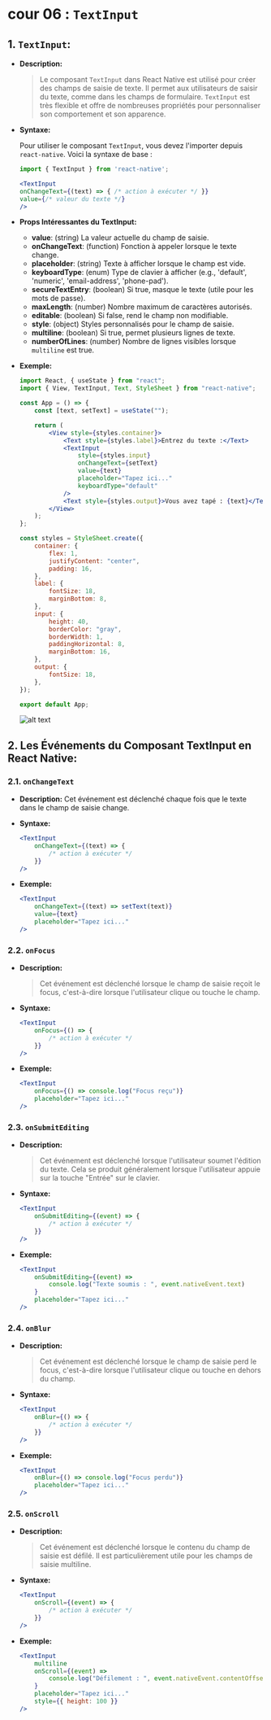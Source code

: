 # cour 06 : **`TextInput`**

## 1. **`TextInput`:**

-   **Description:**

    > Le composant `TextInput` dans React Native est utilisé pour créer des champs de saisie de texte. Il permet aux utilisateurs de saisir du texte, comme dans les champs de formulaire. `TextInput` est très flexible et offre de nombreuses propriétés pour personnaliser son comportement et son apparence.

-   **Syntaxe:**

    Pour utiliser le composant `TextInput`, vous devez l'importer depuis `react-native`. Voici la syntaxe de base :

    ```jsx
    import { TextInput } from 'react-native';

    <TextInput
    onChangeText={(text) => { /* action à exécuter */ }}
    value={/* valeur du texte */}
    />
    ```

-   **Props Intéressantes du TextInput:**

    -   **value**: (string) La valeur actuelle du champ de saisie.
    -   **onChangeText**: (function) Fonction à appeler lorsque le texte change.
    -   **placeholder**: (string) Texte à afficher lorsque le champ est vide.
    -   **keyboardType**: (enum) Type de clavier à afficher (e.g., 'default', 'numeric', 'email-address', 'phone-pad').
    -   **secureTextEntry**: (boolean) Si true, masque le texte (utile pour les mots de passe).
    -   **maxLength**: (number) Nombre maximum de caractères autorisés.
    -   **editable**: (boolean) Si false, rend le champ non modifiable.
    -   **style**: (object) Styles personnalisés pour le champ de saisie.
    -   **multiline**: (boolean) Si true, permet plusieurs lignes de texte.
    -   **numberOfLines**: (number) Nombre de lignes visibles lorsque `multiline` est true.

-   **Exemple:**

    ```jsx
    import React, { useState } from "react";
    import { View, TextInput, Text, StyleSheet } from "react-native";

    const App = () => {
        const [text, setText] = useState("");

        return (
            <View style={styles.container}>
                <Text style={styles.label}>Entrez du texte :</Text>
                <TextInput
                    style={styles.input}
                    onChangeText={setText}
                    value={text}
                    placeholder="Tapez ici..."
                    keyboardType="default"
                />
                <Text style={styles.output}>Vous avez tapé : {text}</Text>
            </View>
        );
    };

    const styles = StyleSheet.create({
        container: {
            flex: 1,
            justifyContent: "center",
            padding: 16,
        },
        label: {
            fontSize: 18,
            marginBottom: 8,
        },
        input: {
            height: 40,
            borderColor: "gray",
            borderWidth: 1,
            paddingHorizontal: 8,
            marginBottom: 16,
        },
        output: {
            fontSize: 18,
        },
    });

    export default App;
    ```

    ![alt text](image.png)

## 2. **Les Événements du Composant TextInput en React Native:**

### 2.1. `onChangeText`

-   **Description:** Cet événement est déclenché chaque fois que le texte dans le champ de saisie change.

-   **Syntaxe:**

    ```jsx
    <TextInput
        onChangeText={(text) => {
            /* action à exécuter */
        }}
    />
    ```

-   **Exemple:**

    ```jsx
    <TextInput
        onChangeText={(text) => setText(text)}
        value={text}
        placeholder="Tapez ici..."
    />
    ```

### 2.2. `onFocus`

-   **Description:**

    > Cet événement est déclenché lorsque le champ de saisie reçoit le focus, c'est-à-dire lorsque l'utilisateur clique ou touche le champ.

-   **Syntaxe:**

    ```jsx
    <TextInput
        onFocus={() => {
            /* action à exécuter */
        }}
    />
    ```

-   **Exemple:**

    ```jsx
    <TextInput
        onFocus={() => console.log("Focus reçu")}
        placeholder="Tapez ici..."
    />
    ```

### 2.3. `onSubmitEditing`

-   **Description:**

    > Cet événement est déclenché lorsque l'utilisateur soumet l'édition du texte. Cela se produit généralement lorsque l'utilisateur appuie sur la touche "Entrée" sur le clavier.

-   **Syntaxe:**

    ```jsx
    <TextInput
        onSubmitEditing={(event) => {
            /* action à exécuter */
        }}
    />
    ```

-   **Exemple:**

    ```jsx
    <TextInput
        onSubmitEditing={(event) =>
            console.log("Texte soumis : ", event.nativeEvent.text)
        }
        placeholder="Tapez ici..."
    />
    ```

### 2.4. `onBlur`

-   **Description:**

    > Cet événement est déclenché lorsque le champ de saisie perd le focus, c'est-à-dire lorsque l'utilisateur clique ou touche en dehors du champ.

-   **Syntaxe:**

    ```jsx
    <TextInput
        onBlur={() => {
            /* action à exécuter */
        }}
    />
    ```

-   **Exemple:**

    ```jsx
    <TextInput
        onBlur={() => console.log("Focus perdu")}
        placeholder="Tapez ici..."
    />
    ```

### 2.5. `onScroll`

-   **Description:**

    > Cet événement est déclenché lorsque le contenu du champ de saisie est défilé. Il est particulièrement utile pour les champs de saisie multiline.

-   **Syntaxe:**

    ```jsx
    <TextInput
        onScroll={(event) => {
            /* action à exécuter */
        }}
    />
    ```

-   **Exemple:**

    ```jsx
    <TextInput
        multiline
        onScroll={(event) =>
            console.log("Défilement : ", event.nativeEvent.contentOffset)
        }
        placeholder="Tapez ici..."
        style={{ height: 100 }}
    />
    ```
